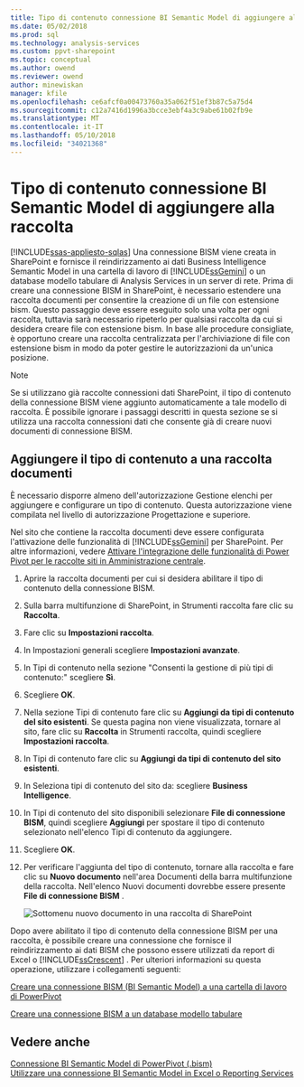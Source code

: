 ```yaml
---
title: Tipo di contenuto connessione BI Semantic Model di aggiungere alla libreria | Documenti Microsoft
ms.date: 05/02/2018
ms.prod: sql
ms.technology: analysis-services
ms.custom: ppvt-sharepoint
ms.topic: conceptual
ms.author: owend
ms.reviewer: owend
author: minewiskan
manager: kfile
ms.openlocfilehash: ce6afcf0a00473760a35a062f51ef3b87c5a75d4
ms.sourcegitcommit: c12a7416d1996a3bcce3ebf4a3c9abe61b02fb9e
ms.translationtype: MT
ms.contentlocale: it-IT
ms.lasthandoff: 05/10/2018
ms.locfileid: "34021368"
---
```

# <a name="add-bi-semantic-model-connection-content-type-to-library"></a>Tipo di contenuto connessione BI Semantic Model di aggiungere alla raccolta
[!INCLUDE[ssas-appliesto-sqlas](../../includes/ssas-appliesto-sqlas.md)]
  Una connessione BISM viene creata in SharePoint e fornisce il reindirizzamento ai dati Business Intelligence Semantic Model in una cartella di lavoro di [!INCLUDE[ssGemini](../../includes/ssgemini-md.md)] o un database modello tabulare di Analysis Services in un server di rete. Prima di creare una connessione BISM in SharePoint, è necessario estendere una raccolta documenti per consentire la creazione di un file con estensione bism. Questo passaggio deve essere eseguito solo una volta per ogni raccolta, tuttavia sarà necessario ripeterlo per qualsiasi raccolta da cui si desidera creare file con estensione bism. In base alle procedure consigliate, è opportuno creare una raccolta centralizzata per l'archiviazione di file con estensione bism in modo da poter gestire le autorizzazioni da un'unica posizione.  
  
> [!NOTE]  
>  Se si utilizzano già raccolte connessioni dati SharePoint, il tipo di contenuto della connessione BISM viene aggiunto automaticamente a tale modello di raccolta. È possibile ignorare i passaggi descritti in questa sezione se si utilizza una raccolta connessioni dati che consente già di creare nuovi documenti di connessione BISM.  
  
##  <a name="bkmk_addtype"></a> Aggiungere il tipo di contenuto a una raccolta documenti  
 È necessario disporre almeno dell'autorizzazione Gestione elenchi per aggiungere e configurare un tipo di contenuto. Questa autorizzazione viene compilata nel livello di autorizzazione Progettazione e superiore.  
  
 Nel sito che contiene la raccolta documenti deve essere configurata l'attivazione delle funzionalità di [!INCLUDE[ssGemini](../../includes/ssgemini-md.md)] per SharePoint. Per altre informazioni, vedere [Attivare l'integrazione delle funzionalità di Power Pivot per le raccolte siti in Amministrazione centrale](../../analysis-services/power-pivot-sharepoint/activate-power-pivot-integration-for-site-collections-in-ca.md).  
  
1.  Aprire la raccolta documenti per cui si desidera abilitare il tipo di contenuto della connessione BISM.  
  
2.  Sulla barra multifunzione di SharePoint, in Strumenti raccolta fare clic su **Raccolta**.  
  
3.  Fare clic su **Impostazioni raccolta**.  
  
4.  In Impostazioni generali scegliere **Impostazioni avanzate**.  
  
5.  In Tipi di contenuto nella sezione "Consenti la gestione di più tipi di contenuto:" scegliere **Sì**.  
  
6.  Scegliere **OK**.  
  
7.  Nella sezione Tipi di contenuto fare clic su **Aggiungi da tipi di contenuto del sito esistenti**. Se questa pagina non viene visualizzata, tornare al sito, fare clic su **Raccolta** in Strumenti raccolta, quindi scegliere **Impostazioni raccolta**.  
  
8.  In Tipi di contenuto fare clic su **Aggiungi da tipi di contenuto del sito esistenti**.  
  
9. In Seleziona tipi di contenuto del sito da: scegliere **Business Intelligence**.  
  
10. In Tipi di contenuto del sito disponibili selezionare **File di connessione BISM**, quindi scegliere **Aggiungi** per spostare il tipo di contenuto selezionato nell'elenco Tipi di contenuto da aggiungere.  
  
11. Scegliere **OK**.  
  
12. Per verificare l'aggiunta del tipo di contenuto, tornare alla raccolta e fare clic su **Nuovo documento** nell'area Documenti della barra multifunzione della raccolta. Nell'elenco Nuovi documenti dovrebbe essere presente **File di connessione BISM** .  
  
     ![Sottomenu nuovo documento in una raccolta di SharePoint](../../analysis-services/power-pivot-sharepoint/media/ssas-bismconnection-new.gif "sottomenu nuovo documento in una raccolta di SharePoint")  
  
 Dopo avere abilitato il tipo di contenuto della connessione BISM per una raccolta, è possibile creare una connessione che fornisce il reindirizzamento ai dati BISM che possono essere utilizzati da report di Excel o [!INCLUDE[ssCrescent](../../includes/sscrescent-md.md)] . Per ulteriori informazioni su questa operazione, utilizzare i collegamenti seguenti:  
  
 [Creare una connessione BISM (BI Semantic Model) a una cartella di lavoro di PowerPivot](../../analysis-services/power-pivot-sharepoint/create-a-bi-semantic-model-connection-to-a-power-pivot-workbook.md)  
  
 [Creare una connessione BISM a un database modello tabulare](../../analysis-services/power-pivot-sharepoint/create-a-bi-semantic-model-connection-to-a-tabular-model-database.md)  
  
## <a name="see-also"></a>Vedere anche  
 [Connessione BI Semantic Model di PowerPivot &#40;.bism&#41;](../../analysis-services/power-pivot-sharepoint/power-pivot-bi-semantic-model-connection-bism.md)   
 [Utilizzare una connessione BI Semantic Model in Excel o Reporting Services](../../analysis-services/power-pivot-sharepoint/use-a-bi-semantic-model-connection-in-excel-or-reporting-services.md)  
  
  
